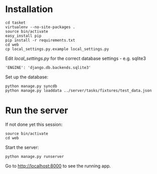 # Installation

    cd tasket
    virtualenv --no-site-packages .
    source bin/activate
    easy_install pip
    pip install -r requirements.txt
    cd web
    cp local_settings.py.example local_settings.py

Edit _local_settings.py_ for the correct database settings - e.g. sqlite3

    'ENGINE': 'django.db.backends.sqlite3'

Set up the database:

    python manage.py syncdb
    python manage.py loaddata ../server/tasks/fixtures/test_data.json

    
# Run the server

If not done yet this session:

    source bin/activate
    cd web
    
Start the server:
    
    python manage.py runserver

Go to [http://localhost:8000](http://localhost:8000) to see the running app.

